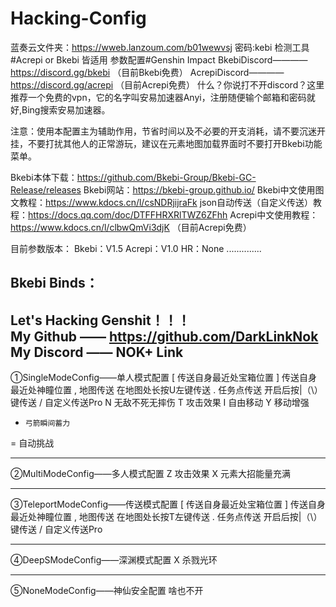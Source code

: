 # Hacking-Config   
蓝奏云文件夹：https://wweb.lanzoum.com/b01wewvsj 密码:kebi
检测工具#Acrepi or Bkebi 皆适用
参数配置#Genshin Impact
BkebiDiscord————https://discord.gg/bkebi   （目前Bkebi免费）
AcrepiDiscord————https://discord.gg/acrepi  （目前Acrepi免费）
什么？你说打不开discord？这里推荐一个免费的vpn，它的名字叫安易加速器Anyi，注册随便输个邮箱和密码就好,Bing搜索安易加速器。

注意：使用本配置主为辅助作用，节省时间以及不必要的开支消耗，请不要沉迷开挂，不要打扰其他人的正常游玩，建议在元素地图加载界面时不要打开Bkebi功能菜单。

Bkebi本体下载：https://github.com/Bkebi-Group/Bkebi-GC-Release/releases 
Bkebi网站：https://bkebi-group.github.io/
Bkebi中文使用图文教程：https://www.kdocs.cn/l/csNDRjijraFk
json自动传送（自定义传送）教程：https://docs.qq.com/doc/DTFFHRXRlTWZ6ZFhh
Acrepi中文使用教程：https://www.kdocs.cn/l/clbwQmVi3djK （目前Acrepi免费）


目前参数版本：
Bkebi：V1.5 
Acrepi：V1.0
HR：None
..............



Bkebi Binds：
--------------------------------------------------------------------------------------------------
Let's Hacking Genshit！！！              
My Github —— https://github.com/DarkLinkNok                                       
My Discord —— NOK+ Link                                         
--------------------------------------------------------------------------------------------------
①SingleModeConfig——单人模式配置
[     传送自身最近处宝箱位置
]     传送自身最近处神瞳位置
,      地图传送 在地图处长按U左键传送
.      任务点传送 开启后按|（\）键传送
/     自定义传送Pro
N    无敌不死无摔伤
T    攻击效果
I     自由移动
Y    移动增强
-     弓箭瞬间蓄力
=    自动挑战
*******************************************************************************
②MultiModeConfig——多人模式配置
Z   攻击效果
X   元素大招能量充满
*******************************************************************************
③TeleportModeConfig——传送模式配置
[     传送自身最近处宝箱位置
]     传送自身最近处神瞳位置
,      地图传送 在地图处长按T左键传送
.      任务点传送 开启后按|（\）键传送
/     自定义传送Pro
*******************************************************************************
④DeepSModeConfig——深渊模式配置
X     杀戮光环
*******************************************************************************
⑤NoneModeConfig——神仙安全配置
啥也不开
